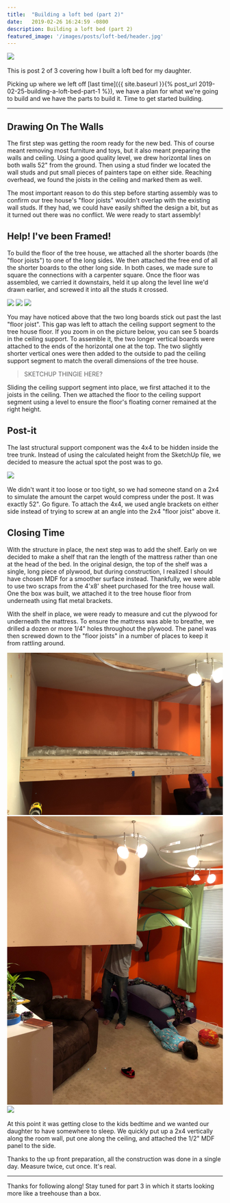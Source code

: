```yaml
---
title:  "Building a loft bed (part 2)"
date:   2019-02-26 16:24:59 -0800
description: Building a loft bed (part 2)
featured_image: '/images/posts/loft-bed/header.jpg'
---
```


![](/images/posts/loft-bed/completed.jpg)

This is post 2 of 3 covering how I built a loft bed for my daughter.

Picking up where we left off [last time]({{ site.baseurl }}{% post_url 2019-02-25-building-a-loft-bed-part-1 %}), we have a plan for what we're going to build and we have the parts to build it.  Time to get started building.

---

## Drawing On The Walls
The first step was getting the room ready for the new bed. This of course meant removing most furniture and toys, but it also meant preparing the walls and ceiling. Using a good quality level, we drew horizontal lines on both walls 52" from the ground. Then using a stud finder we located the wall studs and put small pieces of painters tape on either side. Reaching overhead, we found the joists in the ceiling and marked them as well. 

The most important reason to do this step before starting assembly was to confirm our tree house's "floor joists" wouldn't overlap with the existing wall studs. If they had, we could have easily shifted the design a bit, but as it turned out there was no conflict. We were ready to start assembly!

## Help! I've been Framed!

To build the floor of the tree house, we attached all the shorter boards (the "floor joists") to one of the long sides. We then attached the free end of all the shorter boards to the other long side. In both cases, we made sure to square the connections with a carpenter square. Once the floor was assembled, we carried it downstairs, held it up along the level line we'd drawn earlier, and screwed it into all the studs it crossed.

<div class="gallery" data-columns="2">
	<img src="/images/posts/loft-bed/framing1.jpg">
	<img src="/images/posts/loft-bed/framing2.jpg">
	<img src="/images/posts/loft-bed/framing3.jpg">
</div>

You may have noticed above that the two long boards stick out past the last "floor joist". This gap was left to attach the ceiling support segment to the tree house floor. If you zoom in on the picture below, you can see 5 boards in the ceiling support. To assemble it, the two longer vertical boards were attached to the ends of the horizontal one at the top. The two slightly shorter vertical ones were then added to the outside to pad the ceiling support segment to match the overall dimensions of the tree house. 

> SKETCHUP THINGIE HERE?

Sliding the ceiling support segment into place, we first attached it to the joists in the ceiling. Then we attached the floor to the ceiling support segment using a level to ensure the floor's floating corner remained at the right height.

## Post-it
The last structural support component was the 4x4 to be hidden inside the tree trunk. Instead of using the calculated height from the SketchUp file, we decided to measure the actual spot the post was to go. 
    
![](/images/posts/loft-bed/post1.jpg)

We didn't want it too loose or too tight, so we had someone stand on a 2x4 to simulate the amount the carpet would compress under the post. It was exactly 52". Go figure. To attach the 4x4, we used angle brackets on either side instead of trying to screw at an angle into the 2x4 "floor joist" above it.

## Closing Time
With the structure in place, the next step was to add the shelf. Early on we decided to make a shelf that ran the length of the mattress rather than one at the head of the bed. In the original design, the top of the shelf was a single, long piece of plywood, but during construction, I realized I should have chosen MDF for a smoother surface instead. Thankfully, we were able to use two scraps from the 4'x8' sheet purchased for the tree house wall. One the box was built, we attached it to the tree house floor from underneath using flat metal brackets.

With the shelf in place, we were ready to measure and cut the plywood for underneath the mattress. To ensure the mattress was able to breathe, we drilled a dozen or more 1/4" holes throughout the plywood. The panel was then screwed down to the "floor joists" in a number of places to keep it from rattling around.

<div class="gallery" data-columns="2">
	<img src="/images/posts/loft-bed/shelf1.jpg">
	<img src="/images/posts/loft-bed/closed2.jpg">
	<img src="/images/posts/loft-bed/closed1.jpg">
</div>

At this point it was getting close to the kids bedtime and we wanted our daughter to have somewhere to sleep. We quickly put up a 2x4 vertically along the room wall, put one along the ceiling, and attached the 1/2" MDF panel to the side.

Thanks to the up front preparation, all the construction was done in a single day. Measure twice, cut once. It's real.

---

Thanks for following along! Stay tuned for part 3 in which it starts looking more like a treehouse than a box.